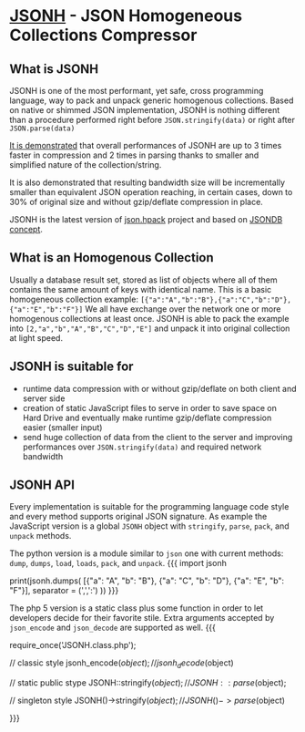 [JSONH](http://webreflection.blogspot.com/2011/08/last-version-of-json-hpack.html) - JSON Homogeneous Collections Compressor
============================================================================================================================

What is JSONH
-------------

JSONH is one of the most performant, yet safe, cross programming language, way to pack and unpack generic homogenous collections.
Based on native or shimmed JSON implementation, JSONH is nothing different than a procedure performed right before `JSON.stringify(data)` or right after `JSON.parse(data)`

[It is demonstrated](http://jsperf.com/jsonh/2) that overall performances of JSONH are up to 3 times faster in compression and 2 times in parsing thanks to smaller and simplified nature of the collection/string.

It is also demonstrated that resulting bandwidth size will be incrementally smaller than equivalent JSON operation reaching, in certain cases, down to 30% of original size and without gzip/deflate compression in place.

JSONH is the latest version of [json.hpack](https://github.com/WebReflection/json.hpack) project and based on [JSONDB concept](http://michaux.ca/articles/json-db-a-compressed-json-format).


What is an Homogenous Collection
--------------------------------

Usually a database result set, stored as list of objects where all of them contains the same amount of keys with identical name.
This is a basic homogeneous collection example: `[{"a":"A","b":"B"},{"a":"C","b":"D"},{"a":"E","b":"F"}]`
We all have exchange over the network one or more homogenous collections at least once.
JSONH is able to pack the example into `[2,"a","b","A","B","C","D","E"]` and unpack it into original collection at light speed.


JSONH is suitable for
---------------------

 * runtime data compression with or without gzip/deflate on both client and server side
 * creation of static JavaScript files to serve in order to save space on Hard Drive and eventually make runtime gzip/deflate compression easier (smaller input)
 * send huge collection of data from the client to the server and improving performances over `JSON.stringify(data)` and required network bandwidth


JSONH API
---------
Every implementation is suitable for the programming language code style and every method supports original JSON signature.
As example the JavaScript version is a global `JSONH` object with `stringify`, `parse`, `pack`, and `unpack` methods.

The python version is a module similar to `json` one with current methods: `dump`, `dumps`, `load`, `loads`, `pack`, and `unpack`.
{{{
import jsonh

print(jsonh.dumps(
    [{"a": "A", "b": "B"}, {"a": "C", "b": "D"}, {"a": "E", "b": "F"}],
    separator = (',',':')
))
}}}

The php 5 version is a static class plus some function in order to let developers decide for their favorite stile.
Extra arguments accepted by `json_encode` and `json_decode` are supported as well.
{{{

require_once('JSONH.class.php');

// classic style
jsonh_encode($object); // jsonh_decode($object)

// static public stype
JSONH::stringify($object); // JSONH::parse($object);

// singleton style
JSONH()->stringify($object); // JSONH()->parse($object)

}}}
